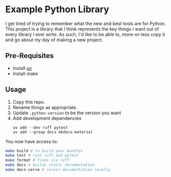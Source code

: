 # Example Python Library

I get tired of trying to remember what the new and best tools are for Python.
This project is a library that I think represents the key things I want out
of every library I ever write. As such, I'd like to be able to, more-or-less
copy it and go about my day of making a new project.

## Pre-Requisites

* Install [uv](https://docs.astral.sh/uv/)
* Install make

## Usage

1. Copy this repo.
2. Rename things as appropriate.
3. Update `.python-version` to be the version you want
4. Add development dependencies
   ```commandline
   uv add --dev ruff pytest
   uv add --group docs mkdocs-material
   ```

You now have access to:

```bash
make build # to build your bundles
make test # runs ruff and pytest
make format # fixes via ruff
make docs # builds static documentation
make docs-serve # serves documentation locally
```
